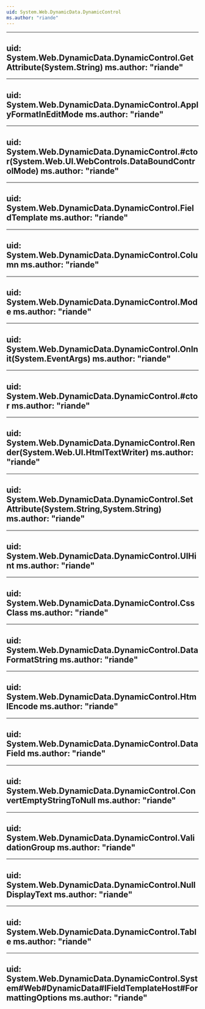 ```yaml
---
uid: System.Web.DynamicData.DynamicControl
ms.author: "riande"
---
```


---
uid: System.Web.DynamicData.DynamicControl.GetAttribute(System.String)
ms.author: "riande"
---

---
uid: System.Web.DynamicData.DynamicControl.ApplyFormatInEditMode
ms.author: "riande"
---

---
uid: System.Web.DynamicData.DynamicControl.#ctor(System.Web.UI.WebControls.DataBoundControlMode)
ms.author: "riande"
---

---
uid: System.Web.DynamicData.DynamicControl.FieldTemplate
ms.author: "riande"
---

---
uid: System.Web.DynamicData.DynamicControl.Column
ms.author: "riande"
---

---
uid: System.Web.DynamicData.DynamicControl.Mode
ms.author: "riande"
---

---
uid: System.Web.DynamicData.DynamicControl.OnInit(System.EventArgs)
ms.author: "riande"
---

---
uid: System.Web.DynamicData.DynamicControl.#ctor
ms.author: "riande"
---

---
uid: System.Web.DynamicData.DynamicControl.Render(System.Web.UI.HtmlTextWriter)
ms.author: "riande"
---

---
uid: System.Web.DynamicData.DynamicControl.SetAttribute(System.String,System.String)
ms.author: "riande"
---

---
uid: System.Web.DynamicData.DynamicControl.UIHint
ms.author: "riande"
---

---
uid: System.Web.DynamicData.DynamicControl.CssClass
ms.author: "riande"
---

---
uid: System.Web.DynamicData.DynamicControl.DataFormatString
ms.author: "riande"
---

---
uid: System.Web.DynamicData.DynamicControl.HtmlEncode
ms.author: "riande"
---

---
uid: System.Web.DynamicData.DynamicControl.DataField
ms.author: "riande"
---

---
uid: System.Web.DynamicData.DynamicControl.ConvertEmptyStringToNull
ms.author: "riande"
---

---
uid: System.Web.DynamicData.DynamicControl.ValidationGroup
ms.author: "riande"
---

---
uid: System.Web.DynamicData.DynamicControl.NullDisplayText
ms.author: "riande"
---

---
uid: System.Web.DynamicData.DynamicControl.Table
ms.author: "riande"
---

---
uid: System.Web.DynamicData.DynamicControl.System#Web#DynamicData#IFieldTemplateHost#FormattingOptions
ms.author: "riande"
---
